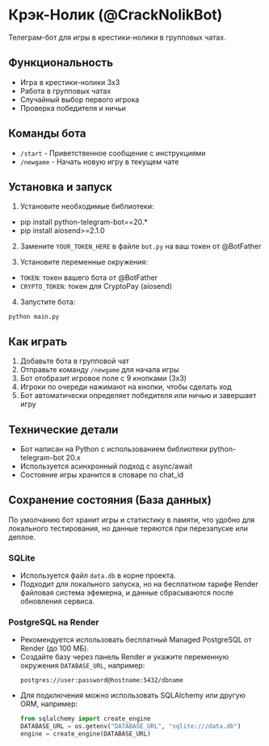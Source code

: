 # Крэк-Нолик (@CrackNolikBot)

Телеграм-бот для игры в крестики-нолики в групповых чатах.

## Функциональность

- Игра в крестики-нолики 3x3
- Работа в групповых чатах
- Случайный выбор первого игрока
- Проверка победителя и ничьи

## Команды бота

- `/start` - Приветственное сообщение с инструкциями
- `/newgame` - Начать новую игру в текущем чате

## Установка и запуск

1. Установите необходимые библиотеки:
- pip install python-telegram-bot==20.*
- pip install aiosend>=2.1.0

2. Замените `YOUR_TOKEN_HERE` в файле `bot.py` на ваш токен от @BotFather

3. Установите переменные окружения:
  - `TOKEN`: токен вашего бота от @BotFather
  - `CRYPTO_TOKEN`: токен для CryptoPay (aiosend)

4. Запустите бота:
```
python main.py
```

## Как играть

1. Добавьте бота в групповой чат
2. Отправьте команду `/newgame` для начала игры
3. Бот отобразит игровое поле с 9 кнопками (3x3)
4. Игроки по очереди нажимают на кнопки, чтобы сделать ход
5. Бот автоматически определяет победителя или ничью и завершает игру

## Технические детали

- Бот написан на Python с использованием библиотеки python-telegram-bot 20.x
- Используется асинхронный подход с async/await
- Состояние игры хранится в словаре по chat_id 

## Сохранение состояния (База данных)
По умолчанию бот хранит игры и статистику в памяти, что удобно для локального тестирования, но данные теряются при перезапуске или деплое.
### SQLite
- Используется файл `data.db` в корне проекта.
- Подходит для локального запуска, но на бесплатном тарифе Render файловая система эфемерна, и данные сбрасываются после обновления сервиса.
### PostgreSQL на Render
- Рекомендуется использовать бесплатный Managed PostgreSQL от Render (до 100 МБ).
- Создайте базу через панель Render и укажите переменную окружения `DATABASE_URL`, например:
  ```
  postgres://user:password@hostname:5432/dbname
  ```
- Для подключения можно использовать SQLAlchemy или другую ORM, например:
  ```python
  from sqlalchemy import create_engine
  DATABASE_URL = os.getenv("DATABASE_URL", "sqlite:///data.db")
  engine = create_engine(DATABASE_URL)
  ``` 